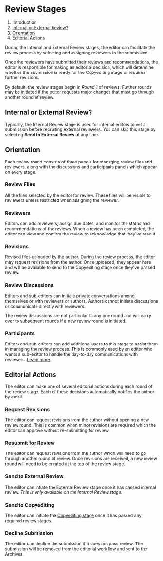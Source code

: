 # Review Stages

1. Introduction
2. [Internal or External Review?](review#internal-or-external)
3. [Orientation](review#orientation)
4. [Editorial Actions](review#editorial-actions)

During the Internal and External Review stages, the editor can facilitate the review process by selecting and assigning reviewers to the submission.

Once the reviewers have submitted their reviews and recommendations, the editor is responsible for making an editorial decision, which will determine whether the submission is ready for the Copyediting stage or requires further revisions.

By default, the review stages begin in *Round 1* of reviews. Further rounds may be initiated if the editor requests major changes that must go through another round of review.

## <a name="internal-or-external"></a>Internal or External Review?

Typically, the Internal Review stage is used for internal editors to vet a submission before recruiting external reviewers. You can skip this stage by selecting **Send to External Review** at any time.

## <a name="orientation"></a>Orientation

Each review round consists of three panels for managing review files and reviewers, along with the discussions and participants panels which appear on every stage.

### <a name="review-files"></a>Review Files
All the files selected by the editor for review. These files will be visible to reviewers unless restricted when assigning the reviewer.

### <a name="reviewers"></a>Reviewers
Editors can add reviewers, assign due dates, and monitor the status and recommendations of the reviews. When a review has been completed, the editor can view and confirm the review to acknowledge that they've read it.

### <a name="revisions"></a>Revisions
Revised files uploaded by the author. During the review process, the editor may request revisions from the author. Once uploaded, they appear here and will be available to send to the Copyediting stage once they've passed review.

### <a name="discussions"></a>Review Discussions
Editors and sub-editors can initiate private conversations among themselves or with reviewers or authors. Authors cannot initiate discussions or communicate directly with reviewers.

The review discussions are not particular to any one round and will carry over to subsequent rounds if a new review round is initiated.

### <a name="participants"></a>Participants
Editors and sub-editors can add additional users to this stage to assist them in managing the review process. This is commonly used by an editor who wants a sub-editor to handle the day-to-day communications with reviewers. [Learn more](../editorial-workflow#participants).

## <a name="editorial-actions"></a>Editorial Actions
The editor can make one of several editorial actions during each round of the review stage. Each of these decisions automatically notifies the author by email.

### <a name="request-revisions"></a>Request Revisions
The editor can request revisions from the author without opening a new review round. This is common when minor revisions are required which the editor can approve without re-submitting for  review.

### <a name="new-review"></a>Resubmit for Review
The editor can request revisions from the author which will need to go through another round of review. Once revisions are received, a new review round will need to be created at the top of the review stage.

### <a name="external-review"></a>Send to External Review
The editor can intiate the External Review stage once it has passed internal review. *This is only available on the Internal Review stage.*

### <a name="copyediting"></a>Send to Copyediting
The editor can initiate the [Copyediting stage](copyediting) once it has passed any required review stages.

### <a name="decline"></a>Decline Submission
The editor can decline the submission if it does not pass review. The submission will be removed from the editorial workflow and sent to the Archives.
